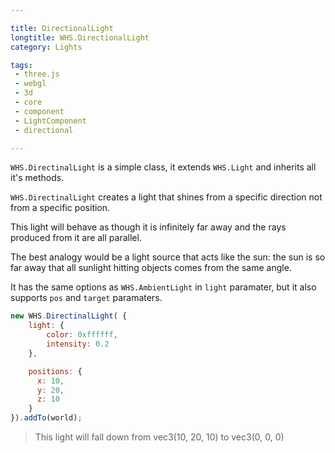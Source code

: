 ```yaml
---

title: DirectionalLight
longtitle: WHS.DirectionalLight
category: Lights

tags:
 - three.js
 - webgl
 - 3d
 - core
 - component
 - LightComponent
 - directional

---
```


`WHS.DirectinalLight` is a simple class, it extends `WHS.Light` and inherits all it's methods.

`WHS.DirectinalLight` creates a light that shines from a specific direction not from a specific position. 

This light will behave as though it is infinitely far away and the rays produced from it are all parallel. 

The best analogy would be a light source that acts like the sun: the sun is so far away that all sunlight hitting objects comes from the same angle.

It has the same options as `WHS.AmbientLight` in `light` paramater, but it also supports `pos` and `target` paramaters.

```javascript
new WHS.DirectinalLight( {
    light: {
        color: 0xffffff,
        intensity: 0.2
    },

    positions: {
      x: 10,
      y: 20,
      z: 10
    }
}).addTo(world);
```

> This light will fall down from vec3(10, 20, 10) to vec3(0, 0, 0)
